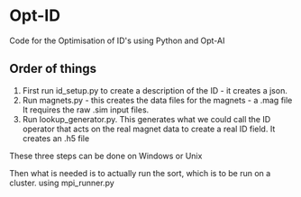 # Opt-ID
Code for the Optimisation of ID's using Python and Opt-AI

## Order of things
  1. First run id_setup.py to create a description of the ID - it creates a json.
  2. Run magnets.py - this creates the data files for the magnets - a .mag file It requires the raw .sim input files.
  3. Run lookup_generator.py. This generates what we could call the ID operator that acts on the real magnet data to create a real ID field. It creates an .h5 file

These three steps can be done on Windows or Unix

Then what is needed is to actually run the sort, which is to be run on a cluster. using mpi_runner.py 
